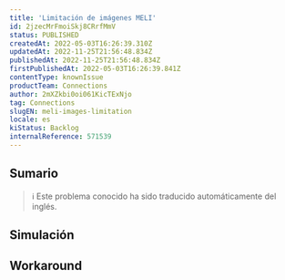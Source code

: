 ```yaml
---
title: 'Limitación de imágenes MELI'
id: 2jzecMrFmoiSkj8CRrfMmV
status: PUBLISHED
createdAt: 2022-05-03T16:26:39.310Z
updatedAt: 2022-11-25T21:56:48.834Z
publishedAt: 2022-11-25T21:56:48.834Z
firstPublishedAt: 2022-05-03T16:26:39.841Z
contentType: knownIssue
productTeam: Connections
author: 2mXZkbi0oi061KicTExNjo
tag: Connections
slugEN: meli-images-limitation
locale: es
kiStatus: Backlog
internalReference: 571539
---
```


## Sumario

>ℹ️ Este problema conocido ha sido traducido automáticamente del inglés.



## Simulación



## Workaround



